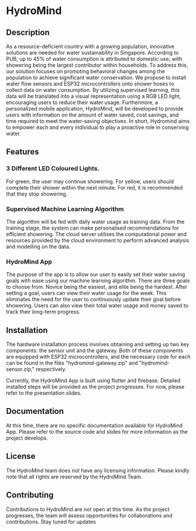 # HydroMind
## Description 

As a resource-deficient country with a growing population, innovative solutions are needed for water sustainability in Singapore. According to PUB, up to 45% of water consumption is attributed to domestic use, with showering being the largest contributor within households. To address this, our solution focuses on promoting behavioral changes among the population to achieve significant water conservation. We propose to install water flow sensors and ESP32 microcontrollers onto shower hoses to collect data on water consumption. By utilizing supervised learning, this data will be translated into a visual representation using a RGB LED light, encouraging users to reduce their water usage. Furthermore, a personalized mobile application, HydroMind, will be developed to provide users with information on the amount of water saved, cost savings, and time required to meet the water-saving objectives. In short, Hydromind aims to empower each and every individual to play a proactive role in conserving water.

## Features
### 3 Different LED Coloured Lights. 
For green, the user may continue showering. 
For yellow, users should complete their shower within the next minute. 
For red, it is recommended that they stop showering.

### Supervised Machine Learning Algorithm
The algorithm will be fed with daily water usage as training data. From the training stage, the system can make personalised recommendations for efficient showering.
The cloud server utilises the computational power and resources provided by the cloud environment to perform advanced analysis and modelling on the data.

### HydroMind App 
The purpose of the app is to allow our user to easily set their water saving goals with ease using our machine learning algorithm. 
There are three goals to choose from. Novice being the easiest, and elite being the hardest. After setting a goal, users can view their water usage for the week. This eliminates the need for the user to continuously update their goal before showering. Users can also view their total water usage and money saved to track their long-term progress.

## Installation
The hardware installation process involves obtaining and setting up two key components: the sensor unit and the gateway. Both of these components are equipped with ESP32 microcontrollers, and the necessary code for each can be found in the files "hydromind-gateway.zip" and "hydromind-sensor.zip," respectively.

Currently, the HydroMind App is built using flutter and firebase. Detailed installed steps will be provided as the project progresses. For now, please refer to the presentation slides.

 
## Documentation
At this time, there are no specific documentation available for HydroMind App. Please refer to the source code and slides for more information as the project develops.



## License
The HydroMind team does not have any licensing information. Please kindly note that all rights are reserved by the HydroMind Team.

## Contributing
Contributions to HydroMind are not open at this time. As the project progresses, the team will assess opportunities for collaborations and contributions. Stay tuned for updates
